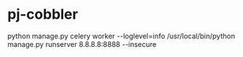 # pj-cobbler
python manage.py celery worker --loglevel=info
/usr/local/bin/python manage.py runserver 8.8.8.8:8888 --insecure
